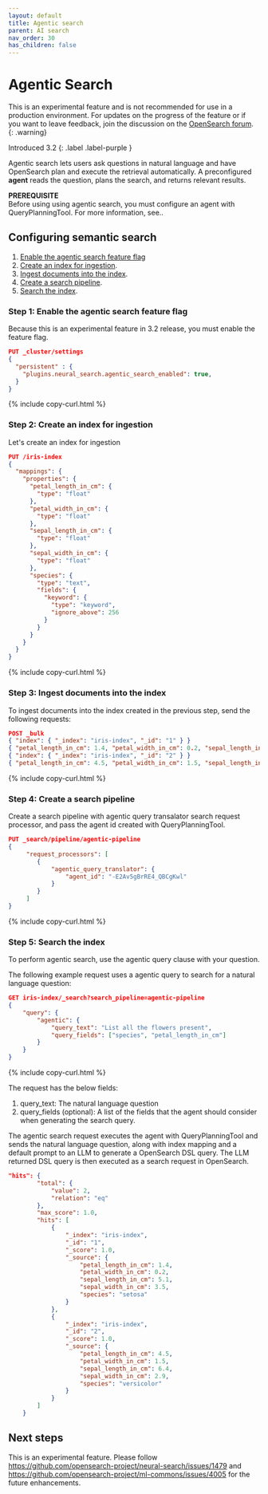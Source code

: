 ```yaml
---
layout: default
title: Agentic search
parent: AI search
nav_order: 30
has_children: false
---
```


# Agentic Search
This is an experimental feature and is not recommended for use in a production environment. For updates on the progress of the feature or if you want to leave feedback, join the discussion on the [OpenSearch forum](https://forum.opensearch.org/).    
{: .warning}

Introduced 3.2
{: .label .label-purple }

Agentic search lets users ask questions in natural language and have OpenSearch plan and execute the retrieval automatically. A preconfigured **agent** reads the question, plans the search, and returns relevant results.

**PREREQUISITE**<br>
Before using using agentic search, you must configure an agent with QueryPlanningTool. For more information, see..

## Configuring semantic search

1. [Enable the agentic search feature flag](#step-1-enable-the-agentic-search-feature-flag)
2. [Create an index for ingestion](#step-2-create-an-index-for-ingestion).
3. [Ingest documents into the index](#step-3-ingest-documents-into-the-index).
4. [Create a search pipeline](#step-4-create-a-search-pipeline).
5. [Search the index](#step-5-search-the-index).

### Step 1: Enable the agentic search feature flag

Because this is an experimental feature in 3.2 release, you must enable the feature flag.

```json
PUT _cluster/settings
{
  "persistent" : {
    "plugins.neural_search.agentic_search_enabled": true,
  }
}
```
{% include copy-curl.html %}



### Step 2: Create an index for ingestion

Let's create an index for ingestion

```json
PUT /iris-index
{
  "mappings": {
    "properties": {
      "petal_length_in_cm": {
        "type": "float"
      },
      "petal_width_in_cm": {
        "type": "float"
      },
      "sepal_length_in_cm": {
        "type": "float"
      },
      "sepal_width_in_cm": {
        "type": "float"
      },
      "species": {
        "type": "text",
        "fields": {
          "keyword": {
            "type": "keyword",
            "ignore_above": 256
          }
        }
      }
    }
  }
}
```
{% include copy-curl.html %}

### Step 3: Ingest documents into the index

To ingest documents into the index created in the previous step, send the following requests:

```json
POST _bulk
{ "index": { "_index": "iris-index", "_id": "1" } }
{ "petal_length_in_cm": 1.4, "petal_width_in_cm": 0.2, "sepal_length_in_cm": 5.1, "sepal_width_in_cm": 3.5, "species": "setosa" }
{ "index": { "_index": "iris-index", "_id": "2" } }
{ "petal_length_in_cm": 4.5, "petal_width_in_cm": 1.5, "sepal_length_in_cm": 6.4, "sepal_width_in_cm": 2.9, "species": "versicolor" }
```
{% include copy-curl.html %}

### Step 4: Create a search pipeline

Create a search pipeline with agentic query transalator search request processor, and pass the agent id created with QueryPlanningTool.

```json
PUT _search/pipeline/agentic-pipeline
{
     "request_processors": [
        {
            "agentic_query_translator": {
                "agent_id": "-E2Av5gBrRE4_QBCgKwl"
            }
        }
     ]
}
```
{% include copy-curl.html %}

### Step 5: Search the index

To perform agentic search, use the agentic query clause with your question.

The following example request uses a agentic query to search for a natural language question:

```json
GET iris-index/_search?search_pipeline=agentic-pipeline
{
    "query": {
        "agentic": {
            "query_text": "List all the flowers present",
            "query_fields": ["species", "petal_length_in_cm"]
        }
    }
}
```
{% include copy-curl.html %}

The request has the below fields:
1. query_text: The natural language question
2. query_fields (optional): A list of the fields that the agent should consider when generating the search query.

The agentic search request executes the agent with QueryPlanningTool and sends the natural language question, along with index mapping and a default prompt to an LLM to generate a OpenSearch DSL query. The LLM returned DSL query is then executed as a search request in OpenSearch.

```json
"hits": {
        "total": {
            "value": 2,
            "relation": "eq"
        },
        "max_score": 1.0,
        "hits": [
            {
                "_index": "iris-index",
                "_id": "1",
                "_score": 1.0,
                "_source": {
                    "petal_length_in_cm": 1.4,
                    "petal_width_in_cm": 0.2,
                    "sepal_length_in_cm": 5.1,
                    "sepal_width_in_cm": 3.5,
                    "species": "setosa"
                }
            },
            {
                "_index": "iris-index",
                "_id": "2",
                "_score": 1.0,
                "_source": {
                    "petal_length_in_cm": 4.5,
                    "petal_width_in_cm": 1.5,
                    "sepal_length_in_cm": 6.4,
                    "sepal_width_in_cm": 2.9,
                    "species": "versicolor"
                }
            }
        ]
    }
```

## Next steps

This is an experimental feature. Please follow https://github.com/opensearch-project/neural-search/issues/1479 and https://github.com/opensearch-project/ml-commons/issues/4005 for the future enhancements. 